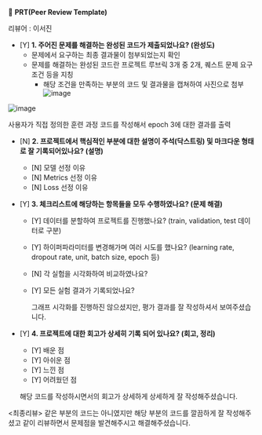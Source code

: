 🔑 **PRT(Peer Review Template)**

리뷰어 : 이서진

- [Y]  **1. 주어진 문제를 해결하는 완성된 코드가 제출되었나요? (완성도)**
    - 문제에서 요구하는 최종 결과물이 첨부되었는지 확인
    - 문제를 해결하는 완성된 코드란 프로젝트 루브릭 3개 중 2개, 
    퀘스트 문제 요구조건 등을 지칭
        - 해당 조건을 만족하는 부분의 코드 및 결과물을 캡쳐하여 사진으로 첨부
![image](https://github.com/ivvve/aiffel-repo/assets/124623358/d9e56923-d65c-4081-a2a1-c5629e7d2516)

![image](https://github.com/ivvve/aiffel-repo/assets/124623358/1416c357-f4e9-429a-80da-621b0f720f31)

사용자가 직접 정의한 훈련 과정 코드를 작성해서 epoch 3에 대한 결과를 출력


- [N]  **2. 프로젝트에서 핵심적인 부분에 대한 설명이 주석(닥스트링) 및 마크다운 형태로 잘 기록되어있나요? (설명)**
    - [N]  모델 선정 이유
    - [N]  Metrics 선정 이유
    - [N]  Loss 선정 이유

- [Y]  **3. 체크리스트에 해당하는 항목들을 모두 수행하였나요? (문제 해결)**
    - [Y]  데이터를 분할하여 프로젝트를 진행했나요? (train, validation, test 데이터로 구분)
    - [Y]  하이퍼파라미터를 변경해가며 여러 시도를 했나요? (learning rate, dropout rate, unit, batch size, epoch 등)
    - [N]  각 실험을 시각화하여 비교하였나요?
    - [Y]  모든 실험 결과가 기록되었나요?

      그래프 시각화를 진행하진 않으셨지만, 평가 결과를 잘 작성하셔서 보여주셨습니다.

- [Y]  **4. 프로젝트에 대한 회고가 상세히 기록 되어 있나요? (회고, 정리)**
    - [Y]  배운 점
    - [Y]  아쉬운 점
    - [Y]  느낀 점
    - [Y]  어려웠던 점

  해당 코드를 작성하시면서의 회고가 상세하게 상세하게 잘 작성해주셨습니다.

<최종리뷰>
  같은 부분의 코드는 아니였지만 해당 부분의 코드를 깔끔하게 잘 작성해주셨고 같이 리뷰하면서 문제점을 발견해주시고 해결해주셨습니다. 
